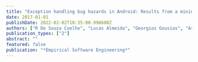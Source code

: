 ```yaml
---
title: "Exception handling bug hazards in Android: Results from a mining study and an exploratory survey"
date: 2017-01-01
publishDate: 2022-02-02T10:35:00.998600Z
authors: ["R De Souza Coelho", "Lucas Almeida", "Georgios Gousios", "Arie van Deursen", "Christoph Treude"]
publication_types: ["2"]
abstract: ""
featured: false
publication: "*Empirical Software Engineering*"
---
```


